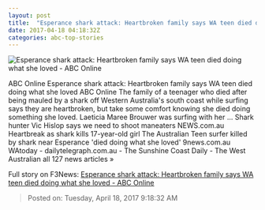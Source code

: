 ```yaml
---
layout: post
title:  "Esperance shark attack: Heartbroken family says WA teen died doing what she loved - ABC Online"
date: 2017-04-18 04:18:32Z
categories: abc-top-stories
---
```


![Esperance shark attack: Heartbroken family says WA teen died doing what she loved - ABC Online](http://www.abc.net.au/news/image/8450366-1x1-700x700.jpg)

ABC Online Esperance shark attack: Heartbroken family says WA teen died doing what she loved ABC Online The family of a teenager who died after being mauled by a shark off Western Australia's south coast while surfing says they are heartbroken, but take some comfort knowing she died doing something she loved. Laeticia Maree Brouwer was surfing with her ... Shark hunter Vic Hislop says we need to shoot maneaters NEWS.com.au Heartbreak as shark kills 17-year-old girl The Australian Teen surfer killed by shark near Esperance 'died doing what she loved' 9news.com.au WAtoday - dailytelegraph.com.au - The Sunshine Coast Daily - The West Australian all 127 news articles »


Full story on F3News: [Esperance shark attack: Heartbroken family says WA teen died doing what she loved - ABC Online](http://www.f3nws.com/n/reQPGB)

> Posted on: Tuesday, April 18, 2017 9:18:32 AM
